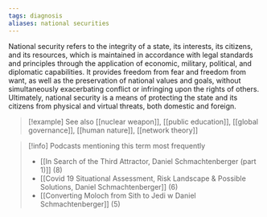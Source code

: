 ```yaml
---
tags: diagnosis
aliases: national securities
---
```


National security refers to the integrity of a state, its interests, its citizens, and its resources, which is maintained in accordance with legal standards and principles through the application of economic, military, political, and diplomatic capabilities. It provides freedom from fear and freedom from want, as well as the preservation of national values and goals, without simultaneously exacerbating conflict or infringing upon the rights of others. Ultimately, national security is a means of protecting the state and its citizens from physical and virtual threats, both domestic and foreign.

> [!example] See also
> [[nuclear weapon]], [[public education]], [[global governance]], [[human nature]], [[network theory]]

> [!info] Podcasts mentioning this term most frequently
> * [[In Search of the Third Attractor, Daniel Schmachtenberger (part 1)]] (8)
> * [[Covid 19 Situational Assessment, Risk Landscape & Possible Solutions, Daniel Schmachtenberger]] (6)
> * [[Converting Moloch from Sith to Jedi w  Daniel Schmachtenberger]] (5)